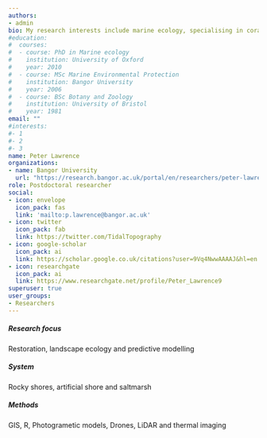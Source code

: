 ```yaml
---
authors:
- admin
bio: My research interests include marine ecology, specialising in coral reef ecology.
#education:
#  courses:
#  - course: PhD in Marine ecology
#    institution: University of Oxford
#    year: 2010
#  - course: MSc Marine Environmental Protection
#    institution: Bangor University
#    year: 2006
#  - course: BSc Botany and Zoology
#    institution: University of Bristol
#    year: 1981
email: ""
#interests:
#- 1
#- 2
#- 3
name: Peter Lawrence
organizations:
- name: Bangor University
  url: "https://research.bangor.ac.uk/portal/en/researchers/peter-lawrence(c24d4779-77ff-4d76-b9ae-de6959550169).html"
role: Postdoctoral researcher
social:
- icon: envelope
  icon_pack: fas
  link: 'mailto:p.lawrence@bangor.ac.uk'
- icon: twitter
  icon_pack: fab
  link: https://twitter.com/TidalTopography
- icon: google-scholar
  icon_pack: ai
  link: https://scholar.google.co.uk/citations?user=9Vq4NwwAAAAJ&hl=en
- icon: researchgate
  icon_pack: ai
  link: https://www.researchgate.net/profile/Peter_Lawrence9
superuser: true
user_groups:
- Researchers
---
```


##### Research focus
Restoration, landscape ecology and predictive modelling

##### System
Rocky shores, artificial shore and saltmarsh

##### Methods
GIS, R, Photogrametic models, Drones, LiDAR and thermal imaging
